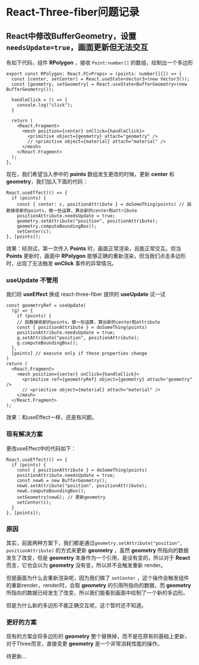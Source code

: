 # React-Three-fiber问题记录

## React中修改BufferGeometry，设置`needsUpdate=true`，画面更新但无法交互

有如下代码，组件 **RPolygon** ，接收 `Point:number[]` 的数组，绘制出一个多边形

```tsx
export const RPolygon: React.FC<Props> = (points: number[][]) => {
  const [center, setCenter] = React.useState<Vector3>(new Vector3());
  const [geometry, setGeometry] = React.useState<BufferGeometry>(new BufferGeometry());

  handleClick = () => {
    console.log("click");
  }

  return (
    <React.Fragment>
      <mesh position={center} onClick={handleClick}>
        <primitive object={geometry} attach="geometry" />
        // <primitive object={material} attach="material" />
      </mesh>
    </React.Fragment>
  );
},

```

现在，我们希望当入参中的 **points** 数组发生更改的时候，更新 **center** 和 **geometry**，我们加入下面的代码：

```tsx
React.useEffect(() => {
  if (points) {
    const { center: c, positionAttribute } = doSomeThing(points) // 函数接收新的points，做一些运算，算出新的center和attribute
    positionAttribute.needsUpdate = true;
    geometry.setAttribute("position", positionAttribute);
    geometry.computeBoundingBox();
    setCenter(c);
}, [points]);

```

效果：经测试，第一次传入 **Points** 时，画面正常渲染，且能正常交互。但当 **Points** 更新时，画面中 **RPolygon** 能够正确的重新渲染，但当我们点击多边形时，出现了无法触发 **onClick** 事件的异常情况。

### useUpdate 不管用

我们将 **useEffect** 换成 react-three-fiber 提供的 **useUpdate** 试一试

```tsx
const geometryRef = useUpdate(
  (g) => {
    if (points) {
    // 函数接收新的points，做一些运算，算出新的center和attribute
    const { positionAttribute } = doSomeThing(points) 
    positionAttribute.needsUpdate = true;
    g.setAttribute("position", positionAttribute);
    g.computeBoundingBox();
  },
  [points] // execute only if these properties change
)
return (
  <React.Fragment>
    <mesh position={center} onClick={handleClick}>
      <primitive ref={geometryRef} object={geometry} attach="geometry" />
      // <primitive object={material} attach="material" />
    </mesh>
  </React.Fragment>
);

```

效果：和useEffect一样，还是有问题。

### 现有解决方案

更改useEffect中的代码如下：

```tsx
React.useEffect(() => {
  if (points) {
    const { positionAttribute } = doSomeThing(points) 
    positionAttribute.needsUpdate = true;
    const newG = new BufferGeometry();
    newG.setAttribute("position", positionAttribute);
    newG.computeBoundingBox();
    setGeometry(newG); // 更新geometry
    setCenter(c);
  }
}, [points]);

```

### 原因

其实，前面两种方案下，我们都是通过`geometry.setAttribute("position", positionAttribute)` 的方式来更新 **geometry** ，虽然 **geometry** 所指向的数据发生了改变，但是 **geometry** 本身作为一个引用，是没有变的，所以对于 **React** 而言，它也会以为 **geometry** 没有变，所以并不会触发重新 render。

但是画面为什么会重新渲染呢，因为我们做了 `setCenter` ，这个操作会触发组件的重新render，render时，会取 **geometry** 的引用所指向的数据，而 **geometry** 所指向的数据已经发生了改变，所以我们能看到画面中绘制了一个新的多边形。

但是为什么新的多边形不能正确交互呢，这个暂时还不知道。

### 更好的方案

现有的方案会将多边形的 **geometry** 整个替换掉，而不是在原有的基础上更新，对于Three而言，直接变更 **geometry** 是一个非常消耗性能的操作。

待更新...
